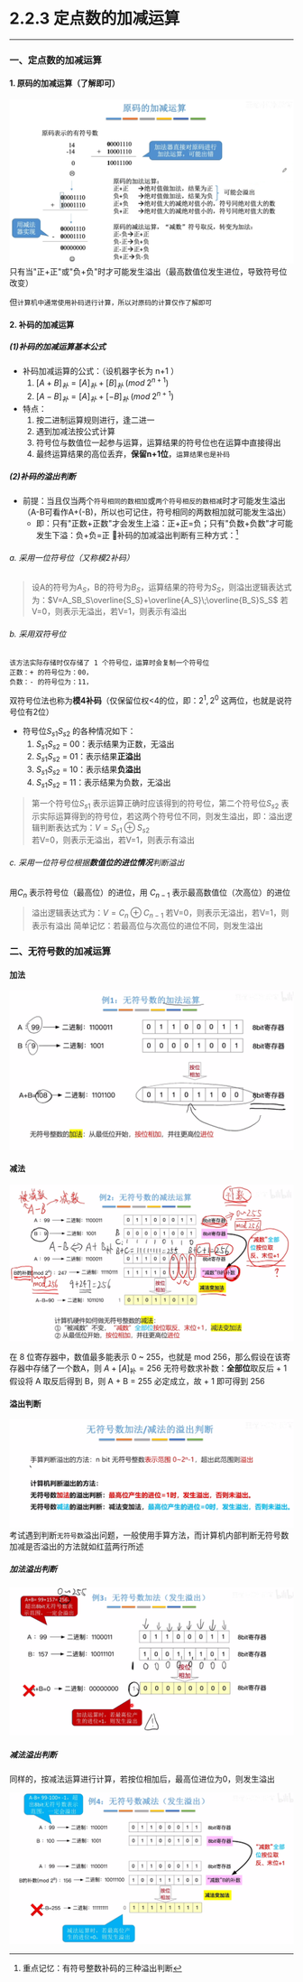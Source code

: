 # 2.2.3 定点数的加减运算

---
### 一、定点数的加减运算
#### 1. 原码的加减运算（了解即可）

![](assets/Pasted%20image%2020250525213558.png)
只有当"正+正"或"负+负"时才可能发生溢出（最高数值位发生进位，导致符号位改变）

但`计算机中通常使用补码进行计算，所以对原码的计算仅作了解即可`

#### 2. 补码的加减运算
##### (1)补码的加减运算基本公式

- 补码加减运算的公式：（设机器字长为 n+1 ）
	1. $[A+B]_补=[A]_补+[B]_补 \; (mod\; 2^{n+1})$
	2. $[A-B]_补=[A]_补+[-B]_补 \; (mod\; 2^{n+1})$
- 特点： 
	1. 按二进制运算规则进行，逢二进一
	2. 遇到加减法按公式计算
	3. 符号位与数值位一起参与运算，运算结果的符号位也在运算中直接得出
	4. 最终运算结果的高位丢弃，**保留n+1位**，`运算结果也是补码`
##### (2)补码的溢出判断

- 前提：当且仅当两个`符号相同的数相加`或`两个符号相反的数相减`时才可能发生溢出（A-B可看作A+(-B)，所以也可记住，符号相同的两数相加就可能发生溢出）
	- 即：只有"正数+正数"才会发生上溢：正+正=负；只有"负数+负数"才可能发生下溢：负+负=正
🌟补码的加减溢出判断有三种方式：[^1]
###### a. 采用一位符号位（又称模2补码）

>设A的符号为$A_S$，B的符号为$B_S$，运算结果的符号为$S_S$，则溢出逻辑表达式为：$V=A_SB_S\overline{S_S}+\overline{A_S}\;\overline{B_S}S_S$ 
	若V=0，则表示无溢出，若V=1，则表示有溢出
###### b. 采用双符号位

```
该方法实际存储时仅存储了 1 个符号位，运算时会复制一个符号位
正数：+ 的符号位为：00，
负数：- 的符号位为：11，
```
双符号位法也称为**模4补码**（仅保留位权<4的位，即：$2^1,2^0$ 这两位，也就是说符号位有2位）

- 符号位$S_{s1}S_{s2}$ 的各种情况如下：
	1. $S_{s1}S_{s2}$ = 00：表示结果为正数，无溢出
	2. $S_{s1}S_{s2}$ = 01：表示结果**正溢出**
	3. $S_{s1}S_{s2}$ = 10：表示结果**负溢出**
	4. $S_{s1}S_{s2}$ = 11：表示结果为负数，无溢出

>第一个符号位$S_{s1}$ 表示运算正确时应该得到的符号位，第二个符号位$S_{s2}$ 表示实际运算得到的符号位，若这两个符号位不同，则发生溢出，即：溢出逻辑判断表达式为：$V=S_{s1}\oplus S_{s2}$   
	若V=0，则表示无溢出，若V=1，则表示有溢出

###### c. 采用一位符号位根据**数值位的进位情况**判断溢出

用$C_n$ 表示符号位（最高位）的进位，用 $C_{n-1}$ 表示最高数值位（次高位）的进位

>溢出逻辑表达式为：$V=C_n\oplus C_{n-1}$ 
	若V=0，则表示无溢出，若V=1，则表示有溢出
	简单记忆：若最高位与次高位的进位不同，则发生溢出

### 二、无符号数的加减运算
#### 加法

![](assets/Pasted%20image%2020250525215958.png)
#### 减法

![](assets/Pasted%20image%2020250525220320.png)

在 8 位寄存器中，数值最多能表示 0 ~ 255，也就是 mod 256，那么假设在该寄存器中存储了一个数A，则 $A + [A]_\text{补} = 256$
无符号数求补数：**全部位**取反后 + 1
	假设将 A 取反后得到 B，则 A + B = 255 必定成立，故 + 1 即可得到 256

#### 溢出判断

![](assets/Pasted%20image%2020250525220419.png)
考试遇到判断`无符号数`溢出问题，一般使用手算方法，而计算机内部判断无符号数加减是否溢出的方法就如红蓝两行所述

##### 加法溢出判断

![](assets/Pasted%20image%2020250525220804.png)
##### 减法溢出判断

同样的，按减法运算进行计算，若按位相加后，最高位进位为0，则发生溢出

![](assets/Pasted%20image%2020250525221229.png)




[^1]: 重点记忆：有符号整数补码的三种溢出判断